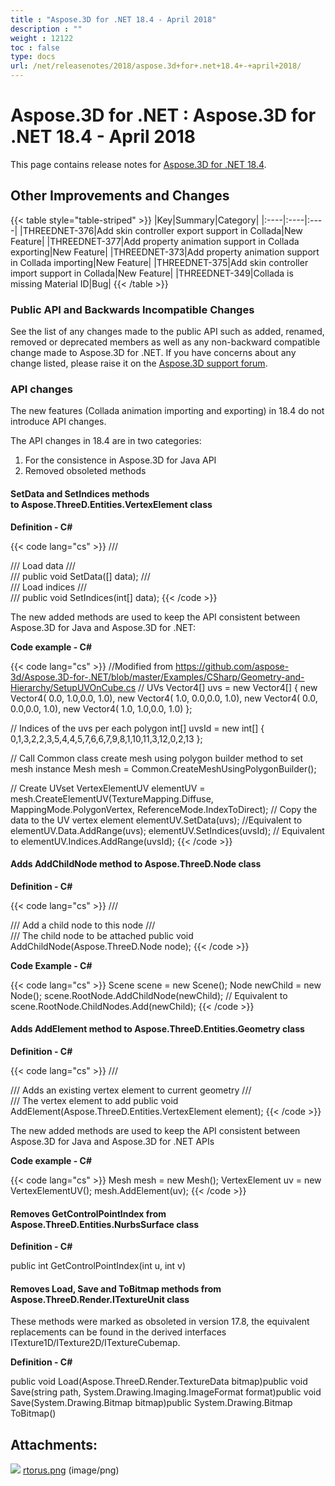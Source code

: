 ```yaml
---
title : "Aspose.3D for .NET 18.4 - April 2018" 
description : "" 
weight : 12122 
toc : false
type: docs
url: /net/releasenotes/2018/aspose.3d+for+.net+18.4+-+april+2018/
---
```


# Aspose.3D for .NET : Aspose.3D for .NET 18.4 - April 2018


This page contains release notes for [Aspose.3D for .NET 18.4](https://www.nuget.org/packages/Aspose.3D/18.4.0).

## Other Improvements and Changes

{{< table style="table-striped" >}}
|Key|Summary|Category|
|:----|:----|:----|
|THREEDNET-376|Add skin controller export support in Collada|New Feature|
|THREEDNET-377|Add property animation support in Collada exporting|New Feature|
|THREEDNET-373|Add property animation support in Collada importing|New Feature|
|THREEDNET-375|Add skin controller import support in Collada|New Feature|
|THREEDNET-349|Collada is missing Material ID|Bug|
{{< /table >}}

### Public API and Backwards Incompatible Changes

See the list of any changes made to the public API such as added, renamed, removed or deprecated members as well as any non-backward compatible change made to Aspose.3D for .NET. If you have concerns about any change listed, please raise it on the [Aspose.3D support forum](http://www.aspose.com/community/forums/aspose.3d-product-family/535/showforum.aspx).

### API changes

The new features (Collada animation importing and exporting) in 18.4 do not introduce API changes.

The API changes in 18.4 are in two categories:

1.  For the consistence in Aspose.3D for Java API
2.  Removed obsoleted methods

#### SetData and SetIndices methods to Aspose.ThreeD.Entities.VertexElement class

**Definition - C#**

{{< code lang="cs" >}}
/// <summary>
/// Load data
/// </summary>
/// <param name="data"></param>
public void SetData([] data);
/// <summary>
/// Load indices
/// </summary>
/// <param name="data"></param>
public void SetIndices(int[] data);
{{< /code >}}

The new added methods are used to keep the API consistent between Aspose.3D for Java and Aspose.3D for .NET:

**Code example - C#**

{{< code lang="cs" >}}
//Modified from https://github.com/aspose-3d/Aspose.3D-for-.NET/blob/master/Examples/CSharp/Geometry-and-Hierarchy/SetupUVOnCube.cs
// UVs
Vector4[] uvs = new Vector4[]
{
    new Vector4( 0.0, 1.0,0.0, 1.0),
    new Vector4( 1.0, 0.0,0.0, 1.0),
    new Vector4( 0.0, 0.0,0.0, 1.0),
    new Vector4( 1.0, 1.0,0.0, 1.0)
};

// Indices of the uvs per each polygon
int[] uvsId = new int[]
{
    0,1,3,2,2,3,5,4,4,5,7,6,6,7,9,8,1,10,11,3,12,0,2,13
};

// Call Common class create mesh using polygon builder method to set mesh instance 
Mesh mesh = Common.CreateMeshUsingPolygonBuilder();

// Create UVset
VertexElementUV elementUV = mesh.CreateElementUV(TextureMapping.Diffuse, MappingMode.PolygonVertex, ReferenceMode.IndexToDirect);
// Copy the data to the UV vertex element 
elementUV.SetData(uvs); //Equivalent to elementUV.Data.AddRange(uvs);
elementUV.SetIndices(uvsId); // Equivalent to elementUV.Indices.AddRange(uvsId);
{{< /code >}}

#### Adds AddChildNode method to Aspose.ThreeD.Node class

**Definition - C#**

{{< code lang="cs" >}}
/// <summary>
/// Add a child node to this node
/// </summary>
/// <param name="node">The child node to be attached</param>
public void AddChildNode(Aspose.ThreeD.Node node);
{{< /code >}}

**Code Example - C#**

{{< code lang="cs" >}}
Scene scene = new Scene();
Node newChild = new Node();
scene.RootNode.AddChildNode(newChild); // Equivalent to scene.RootNode.ChildNodes.Add(newChild);
{{< /code >}}

#### Adds AddElement method to Aspose.ThreeD.Entities.Geometry class

**Definition - C#**

{{< code lang="cs" >}}
/// <summary>
/// Adds an existing vertex element to current geometry
/// </summary>
/// <param name="element">The vertex element to add</param>
public void AddElement(Aspose.ThreeD.Entities.VertexElement element);
{{< /code >}}

The new added methods are used to keep the API consistent between Aspose.3D for Java and Aspose.3D for .NET APIs

**Code example - C#**

{{< code lang="cs" >}}
Mesh mesh = new Mesh();
VertexElement uv = new VertexElementUV();
mesh.AddElement(uv);
{{< /code >}}

#### Removes GetControlPointIndex from Aspose.ThreeD.Entities.NurbsSurface class

**Definition - C#**

public int GetControlPointIndex(int u, int v)

#### Removes Load, Save and ToBitmap methods from Aspose.ThreeD.Render.ITextureUnit class

These methods were marked as obsoleted in version 17.8, the equivalent replacements can be found in the derived interfaces ITexture1D/ITexture2D/ITextureCubemap.

**Definition - C#**

public void Load(Aspose.ThreeD.Render.TextureData bitmap)public void Save(string path, System.Drawing.Imaging.ImageFormat format)public void Save(System.Drawing.Bitmap bitmap)public System.Drawing.Bitmap ToBitmap()

## Attachments:

![](https://docs2.aspose.com/3d/net/images/icons/bullet_blue.gif) [rtorus.png](https://docs2.aspose.com/3d/net/attachments/64455821/64716870.png) (image/png)  

